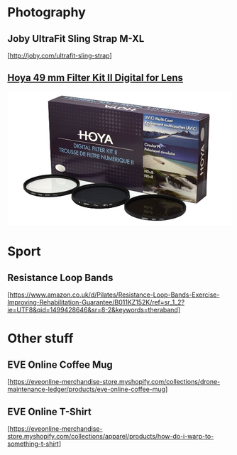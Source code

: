 # Photography

## Joby UltraFit Sling Strap M-XL

[http://joby.com/ultrafit-sling-strap]

## [Hoya 49 mm Filter Kit II Digital for Lens](http://amzn.eu/4O77i2Y)

![Hoya 49 mm Filter Kit II Digital for Lens](/images/hoya_lens_filters.jpg "Hoya 49 mm Filter Kit II Digital for Lens")

# Sport

## Resistance Loop Bands
[https://www.amazon.co.uk/d/Pilates/Resistance-Loop-Bands-Exercise-Improving-Rehabilitation-Guarantee/B011KZ152K/ref=sr_1_2?ie=UTF8&qid=1499428646&sr=8-2&keywords=theraband]

# Other stuff

## EVE Online Coffee Mug

[https://eveonline-merchandise-store.myshopify.com/collections/drone-maintenance-ledger/products/eve-online-coffee-mug]

## EVE Online T-Shirt

[https://eveonline-merchandise-store.myshopify.com/collections/apparel/products/how-do-i-warp-to-something-t-shirt]
